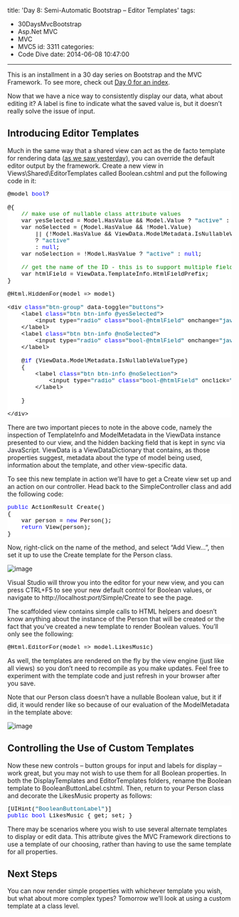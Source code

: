 title: 'Day 8: Semi-Automatic Bootstrap – Editor Templates'
tags:
  - 30DaysMvcBootstrap
  - Asp.Net MVC
  - MVC
  - MVC5
id: 3311
categories:
  - Code Dive
date: 2014-06-08 10:47:00
---

This is an installment in a 30 day series on Bootstrap and the MVC Framework. To see more, check out [Day 0 for an index](http://jameschambers.com/2014/06/day-0-boothstrapping-mvc-for-the-next-30-days/).

Now that we have a nice way to consistently display our data, what about editing it? A label is fine to indicate what the saved value is, but it doesn’t really solve the issue of input.

## Introducing Editor Templates

Much in the same way that a shared view can act as the de facto template for rendering data ([as we saw yesterday](http://jameschambers.com/2014/06/day-7-semi-automatic-bootstrap-display-templates/)), you can override the default editor output by the framework. Create a new view in Views\Shared\EditorTemplates called Boolean.cshtml and put the following code in it:
<pre class="csharpcode">@model <span class="kwrd">bool</span>?

@{
    <span class="rem">// make use of nullable class attribute values</span>
    var yesSelected = Model.HasValue &amp;&amp; Model.Value ? <span class="str">"active"</span> : <span class="kwrd">null</span>;
    var noSelected = (Model.HasValue &amp;&amp; !Model.Value)
        || (!Model.HasValue &amp;&amp; ViewData.ModelMetadata.IsNullableValueType) 
        ? <span class="str">"active"</span> 
        : <span class="kwrd">null</span>;
    var noSelection = !Model.HasValue ? <span class="str">"active"</span> : <span class="kwrd">null</span>;

    <span class="rem">// get the name of the ID - this is to support multiple fields</span>
    var htmlField = ViewData.TemplateInfo.HtmlFieldPrefix;
}

@Html.HiddenFor(model =&gt; model)

&lt;div <span class="kwrd">class</span>=<span class="str">"btn-group"</span> data-toggle=<span class="str">"buttons"</span>&gt;
    &lt;label <span class="kwrd">class</span>=<span class="str">"btn btn-info @yesSelected"</span>&gt;
        &lt;input type=<span class="str">"radio"</span> <span class="kwrd">class</span>=<span class="str">"bool-@htmlField"</span> onchange=<span class="str">"javascript:$('#@htmlField').val(true);"</span> /&gt; Yes
    &lt;/label&gt;
    &lt;label <span class="kwrd">class</span>=<span class="str">"btn btn-info @noSelected"</span>&gt;
        &lt;input type=<span class="str">"radio"</span> <span class="kwrd">class</span>=<span class="str">"bool-@htmlField"</span> onchange=<span class="str">"javascript:$('#@htmlField').val(false);"</span> /&gt; No
    &lt;/label&gt;

    @<span class="kwrd">if</span> (ViewData.ModelMetadata.IsNullableValueType)
    {
        &lt;label <span class="kwrd">class</span>=<span class="str">"btn btn-info @noSelection"</span>&gt;
            &lt;input type=<span class="str">"radio"</span> <span class="kwrd">class</span>=<span class="str">"bool-@htmlField"</span> onclick=<span class="str">"javascript:$('#@htmlField').val('');"</span> /&gt;Do Not Set
        &lt;/label&gt;

    }

&lt;/div&gt;</pre>
<style type="text/css">.csharpcode, .csharpcode pre
{
	font-size: small;
	color: black;
	font-family: consolas, "Courier New", courier, monospace;
	background-color: #ffffff;
	/*white-space: pre;*/
}
.csharpcode pre { margin: 0em; }
.csharpcode .rem { color: #008000; }
.csharpcode .kwrd { color: #0000ff; }
.csharpcode .str { color: #006080; }
.csharpcode .op { color: #0000c0; }
.csharpcode .preproc { color: #cc6633; }
.csharpcode .asp { background-color: #ffff00; }
.csharpcode .html { color: #800000; }
.csharpcode .attr { color: #ff0000; }
.csharpcode .alt 
{
	background-color: #f4f4f4;
	width: 100%;
	margin: 0em;
}
.csharpcode .lnum { color: #606060; }
</style>

<style type="text/css">.csharpcode, .csharpcode pre
{
	font-size: small;
	color: black;
	font-family: consolas, "Courier New", courier, monospace;
	background-color: #ffffff;
	/*white-space: pre;*/
}
.csharpcode pre { margin: 0em; }
.csharpcode .rem { color: #008000; }
.csharpcode .kwrd { color: #0000ff; }
.csharpcode .str { color: #006080; }
.csharpcode .op { color: #0000c0; }
.csharpcode .preproc { color: #cc6633; }
.csharpcode .asp { background-color: #ffff00; }
.csharpcode .html { color: #800000; }
.csharpcode .attr { color: #ff0000; }
.csharpcode .alt 
{
	background-color: #f4f4f4;
	width: 100%;
	margin: 0em;
}
.csharpcode .lnum { color: #606060; }
</style>

There are two important pieces to note in the above code, namely the inspection of TemplateInfo and ModelMetadata in the ViewData instance presented to our view, and the hidden backing field that is kept in sync via JavaScript. ViewData is a ViewDataDictionary that contains, as those properties suggest, metadata about the type of model being used, information about the template, and other view-specific data.

To see this new template in action we’ll have to get a Create view set up and an action on our controller. Head back to the SimpleController class and add the following code:
<pre class="csharpcode"><span class="kwrd">public</span> ActionResult Create()
{
    var person = <span class="kwrd">new</span> Person();
    <span class="kwrd">return</span> View(person);
}</pre>
<style type="text/css">.csharpcode, .csharpcode pre
{
	font-size: small;
	color: black;
	font-family: consolas, "Courier New", courier, monospace;
	background-color: #ffffff;
	/*white-space: pre;*/
}
.csharpcode pre { margin: 0em; }
.csharpcode .rem { color: #008000; }
.csharpcode .kwrd { color: #0000ff; }
.csharpcode .str { color: #006080; }
.csharpcode .op { color: #0000c0; }
.csharpcode .preproc { color: #cc6633; }
.csharpcode .asp { background-color: #ffff00; }
.csharpcode .html { color: #800000; }
.csharpcode .attr { color: #ff0000; }
.csharpcode .alt 
{
	background-color: #f4f4f4;
	width: 100%;
	margin: 0em;
}
.csharpcode .lnum { color: #606060; }
</style>

Now, right-click on the name of the method, and select “Add View…”, then set it up to use the Create template for the Person class.

![image](https://jcblogimages.blob.core.windows.net/img/2014/06/image16.png "image")

Visual Studio will throw you into the editor for your new view, and you can press CTRL+F5 to see your new default control for Boolean values, or navigate to <a>http://localhost:_port_/Simple/Create</a> to see the page. 

The scaffolded view contains simple calls to HTML helpers and doesn’t know anything about the instance of the Person that will be created or the fact that you’ve created a new template to render Boolean values. You’ll only see the following:
<pre class="csharpcode">@Html.EditorFor(model =&gt; model.LikesMusic)</pre>
<style type="text/css">.csharpcode, .csharpcode pre
{
	font-size: small;
	color: black;
	font-family: consolas, "Courier New", courier, monospace;
	background-color: #ffffff;
	/*white-space: pre;*/
}
.csharpcode pre { margin: 0em; }
.csharpcode .rem { color: #008000; }
.csharpcode .kwrd { color: #0000ff; }
.csharpcode .str { color: #006080; }
.csharpcode .op { color: #0000c0; }
.csharpcode .preproc { color: #cc6633; }
.csharpcode .asp { background-color: #ffff00; }
.csharpcode .html { color: #800000; }
.csharpcode .attr { color: #ff0000; }
.csharpcode .alt 
{
	background-color: #f4f4f4;
	width: 100%;
	margin: 0em;
}
.csharpcode .lnum { color: #606060; }
</style>

As well, the templates are rendered on the fly by the view engine (just like all views) so you don’t need to recompile as you make updates. Feel free to experiment with the template code and just refresh in your browser after you save.

Note that our Person class doesn’t have a nullable Boolean value, but it if did, it would render like so because of our evaluation of the ModelMetadata in the template above:

![image](https://jcblogimages.blob.core.windows.net/img/2014/06/image17.png "image")

## Controlling the Use of Custom Templates

Now these new controls – button groups for input and labels for display – work great, but you may not wish to use them for all Boolean properties. In both the DisplayTemplates and EditorTemplates folders, rename the Boolean template to BooleanButtonLabel.cshtml. Then, return to your Person class and decorate the LikesMusic property as follows:
<pre class="csharpcode">[UIHint(<span class="str">"BooleanButtonLabel"</span>)]
<span class="kwrd">public</span> <span class="kwrd">bool</span> LikesMusic { get; set; }</pre>
<style type="text/css">.csharpcode, .csharpcode pre
{
	font-size: small;
	color: black;
	font-family: consolas, "Courier New", courier, monospace;
	background-color: #ffffff;
	/*white-space: pre;*/
}
.csharpcode pre { margin: 0em; }
.csharpcode .rem { color: #008000; }
.csharpcode .kwrd { color: #0000ff; }
.csharpcode .str { color: #006080; }
.csharpcode .op { color: #0000c0; }
.csharpcode .preproc { color: #cc6633; }
.csharpcode .asp { background-color: #ffff00; }
.csharpcode .html { color: #800000; }
.csharpcode .attr { color: #ff0000; }
.csharpcode .alt 
{
	background-color: #f4f4f4;
	width: 100%;
	margin: 0em;
}
.csharpcode .lnum { color: #606060; }
</style>

There may be scenarios where you wish to use several alternate templates to display or edit data. This attribute gives the MVC Framework directions to use a template of our choosing, rather than having to use the same template for all properties.

## Next Steps

You can now render simple properties with whichever template you wish, but what about more complex types? Tomorrow we’ll look at using a custom template at a class level.
